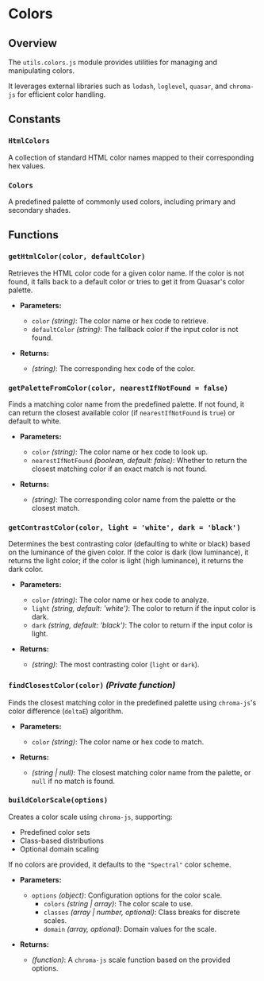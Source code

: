 # Colors

## Overview

The `utils.colors.js` module provides utilities for managing and manipulating colors.


It leverages external libraries such as `lodash`, `loglevel`, `quasar`, and `chroma-js` for efficient color handling.

## Constants

### `HtmlColors`

A collection of standard HTML color names mapped to their corresponding hex values.

### `Colors`

A predefined palette of commonly used colors, including primary and secondary shades.

## Functions

### **`getHtmlColor(color, defaultColor)`**

Retrieves the HTML color code for a given color name. If the color is not found, it falls back to a default color or tries to get it from Quasar's color palette.

- **Parameters:**
  - `color` *(string)*: The color name or hex code to retrieve.
  - `defaultColor` *(string)*: The fallback color if the input color is not found.

- **Returns:**
  - *(string)*: The corresponding hex code of the color.

### **`getPaletteFromColor(color, nearestIfNotFound = false)`**

Finds a matching color name from the predefined palette. If not found, it can return the closest available color (if `nearestIfNotFound` is `true`) or default to white.

- **Parameters:**
  - `color` *(string)*: The color name or hex code to look up.
  - `nearestIfNotFound` *(boolean, default: false)*: Whether to return the closest matching color if an exact match is not found.

- **Returns:**
  - *(string)*: The corresponding color name from the palette or the closest match.

### **`getContrastColor(color, light = 'white', dark = 'black')`**

Determines the best contrasting color (defaulting to white or black) based on the luminance of the given color. If the color is dark (low luminance), it returns the light color; if the color is light (high luminance), it returns the dark color.

- **Parameters:**
  - `color` *(string)*: The color name or hex code to analyze.
  - `light` *(string, default: 'white')*: The color to return if the input color is dark.
  - `dark` *(string, default: 'black')*: The color to return if the input color is light.

- **Returns:**
  - *(string)*: The most contrasting color (`light` or `dark`).

### **`findClosestColor(color)`** *(Private function)*

Finds the closest matching color in the predefined palette using `chroma-js`'s color difference (`deltaE`) algorithm.

- **Parameters:**
  - `color` *(string)*: The color name or hex code to match.

- **Returns:**
  - *(string | null)*: The closest matching color name from the palette, or `null` if no match is found.

### **`buildColorScale(options)`**

Creates a color scale using `chroma-js`, supporting:
- Predefined color sets
- Class-based distributions
- Optional domain scaling

If no colors are provided, it defaults to the `"Spectral"` color scheme.

- **Parameters:**
  - `options` *(object)*: Configuration options for the color scale.
    - `colors` *(string | array)*: The color scale to use.
    - `classes` *(array | number, optional)*: Class breaks for discrete scales.
    - `domain` *(array, optional)*: Domain values for the scale.

- **Returns:**
  - *(function)*: A `chroma-js` scale function based on the provided options.


